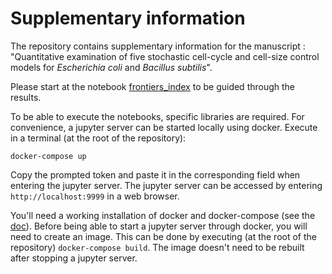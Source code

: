 # Supplementary information

The repository contains supplementary information for the manuscript : "Quantitative examination of five stochastic cell-cycle and cell-size control models for *Escherichia coli* and *Bacillus subtilis*".

Please start at the notebook [frontiers_index](Response/frontiers_index.ipynb) to be guided through the results.

To be able to execute the notebooks, specific libraries are required. For convenience, a jupyter server can be started locally using docker.
Execute in a terminal (at the root of the repository):
```
docker-compose up
```

Copy the prompted token and paste it in the corresponding field when entering the jupyter server. The jupyter server can be accessed by entering `http://localhost:9999` in a web browser.

You'll need a working installation of docker and docker-compose (see the [doc](https://docs.docker.com/compose/gettingstarted/)). Before being able to start a jupyter server through docker, you will need to create an image.
This can be done by executing (at the root of the repository) `docker-compose build`. The image doesn't need to be rebuilt after stopping a jupyter server.
